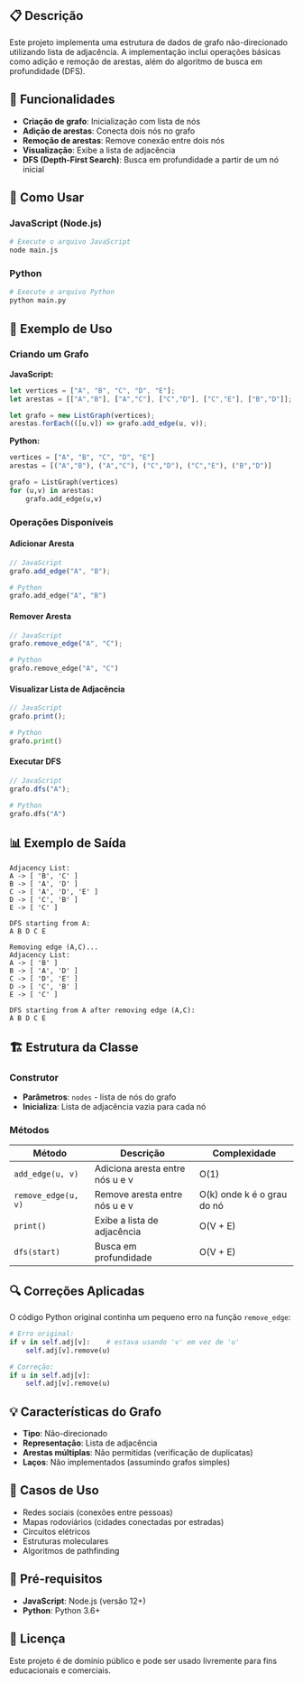 ## 📋 Descrição

Este projeto implementa uma estrutura de dados de grafo não-direcionado utilizando lista de adjacência. A implementação inclui operações básicas como adição e remoção de arestas, além do algoritmo de busca em profundidade (DFS).

## 🚀 Funcionalidades

- **Criação de grafo**: Inicialização com lista de nós
- **Adição de arestas**: Conecta dois nós no grafo
- **Remoção de arestas**: Remove conexão entre dois nós
- **Visualização**: Exibe a lista de adjacência
- **DFS (Depth-First Search)**: Busca em profundidade a partir de um nó inicial

## 🔧 Como Usar

### JavaScript (Node.js)

```bash
# Execute o arquivo JavaScript
node main.js
```

### Python

```bash
# Execute o arquivo Python
python main.py
```

## 📝 Exemplo de Uso

### Criando um Grafo

**JavaScript:**
```javascript
let vertices = ["A", "B", "C", "D", "E"];
let arestas = [["A","B"], ["A","C"], ["C","D"], ["C","E"], ["B","D"]];

let grafo = new ListGraph(vertices);
arestas.forEach(([u,v]) => grafo.add_edge(u, v));
```

**Python:**
```python
vertices = ["A", "B", "C", "D", "E"]
arestas = [("A","B"), ("A","C"), ("C","D"), ("C","E"), ("B","D")]

grafo = ListGraph(vertices)
for (u,v) in arestas:
    grafo.add_edge(u,v)
```

### Operações Disponíveis

#### Adicionar Aresta
```javascript
// JavaScript
grafo.add_edge("A", "B");
```
```python
# Python
grafo.add_edge("A", "B")
```

#### Remover Aresta
```javascript
// JavaScript
grafo.remove_edge("A", "C");
```
```python
# Python
grafo.remove_edge("A", "C")
```

#### Visualizar Lista de Adjacência
```javascript
// JavaScript
grafo.print();
```
```python
# Python
grafo.print()
```

#### Executar DFS
```javascript
// JavaScript
grafo.dfs("A");
```
```python
# Python
grafo.dfs("A")
```

## 📊 Exemplo de Saída

```
Adjacency List:
A -> [ 'B', 'C' ]
B -> [ 'A', 'D' ]
C -> [ 'A', 'D', 'E' ]
D -> [ 'C', 'B' ]
E -> [ 'C' ]

DFS starting from A:
A B D C E 

Removing edge (A,C)...
Adjacency List:
A -> [ 'B' ]
B -> [ 'A', 'D' ]
C -> [ 'D', 'E' ]
D -> [ 'C', 'B' ]
E -> [ 'C' ]

DFS starting from A after removing edge (A,C):
A B D C E 
```

## 🏗️ Estrutura da Classe

### Construtor
- **Parâmetros**: `nodes` - lista de nós do grafo
- **Inicializa**: Lista de adjacência vazia para cada nó

### Métodos

| Método | Descrição | Complexidade |
|--------|-----------|-------------|
| `add_edge(u, v)` | Adiciona aresta entre nós u e v | O(1) |
| `remove_edge(u, v)` | Remove aresta entre nós u e v | O(k) onde k é o grau do nó |
| `print()` | Exibe a lista de adjacência | O(V + E) |
| `dfs(start)` | Busca em profundidade | O(V + E) |

## 🔍 Correções Aplicadas

O código Python original continha um pequeno erro na função `remove_edge`:
```python
# Erro original:
if v in self.adj[v]:    # estava usando 'v' em vez de 'u'
    self.adj[v].remove(u)

# Correção:
if u in self.adj[v]:
    self.adj[v].remove(u)
```

## 💡 Características do Grafo

- **Tipo**: Não-direcionado
- **Representação**: Lista de adjacência
- **Arestas múltiplas**: Não permitidas (verificação de duplicatas)
- **Laços**: Não implementados (assumindo grafos simples)

## 🎯 Casos de Uso

- Redes sociais (conexões entre pessoas)
- Mapas rodoviários (cidades conectadas por estradas)
- Circuitos elétricos
- Estruturas moleculares
- Algoritmos de pathfinding

## 🚦 Pré-requisitos

- **JavaScript**: Node.js (versão 12+)
- **Python**: Python 3.6+

## 📄 Licença

Este projeto é de domínio público e pode ser usado livremente para fins educacionais e comerciais.